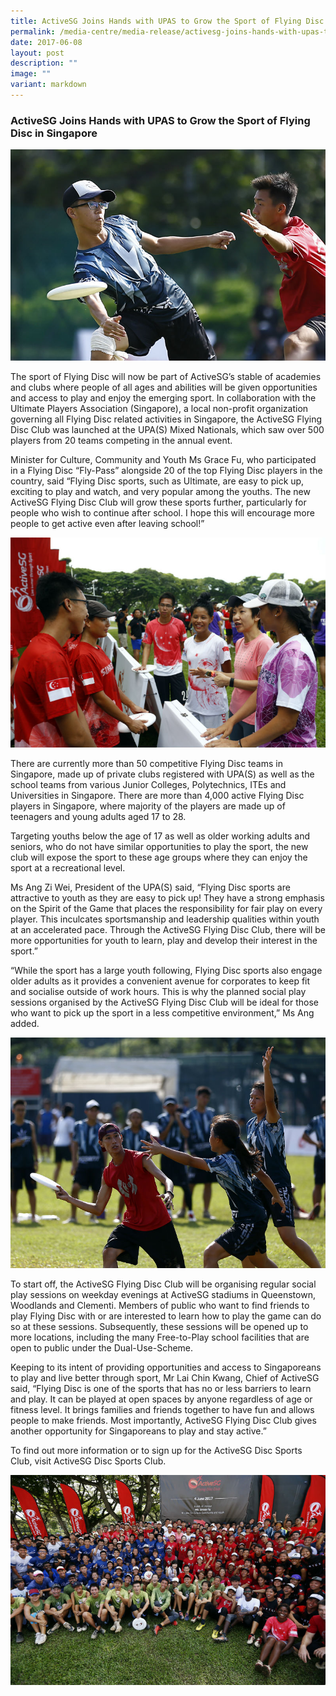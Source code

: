 ```yaml
---
title: ActiveSG Joins Hands with UPAS to Grow the Sport of Flying Disc in Singapore
permalink: /media-centre/media-release/activesg-joins-hands-with-upas-to-grow-the-sport-of-flying-disc-in/
date: 2017-06-08
layout: post
description: ""
image: ""
variant: markdown
---
```

### **ActiveSG Joins Hands with UPAS to Grow the Sport of Flying Disc in Singapore**

![](/images/Media%20Centre/Media%20Release/2017/June/Players%20from%20the%20local%20flying%20disc%20community%20competing%20in%20the%20mixed%20Ultimate%20Nationals_1.jpeg)

The sport of Flying Disc will now be part of ActiveSG’s stable of academies and clubs where people of all ages and abilities will be given opportunities and access to play and enjoy the emerging sport. In collaboration with the Ultimate Players Association (Singapore), a local non-profit organization governing all Flying Disc related activities in Singapore, the ActiveSG Flying Disc Club was launched at the UPA(S) Mixed Nationals, which saw over 500 players from 20 teams competing in the annual event.

Minister for Culture, Community and Youth Ms Grace Fu, who participated in a Flying Disc “Fly-Pass” alongside 20 of the top Flying Disc players in the country, said “Flying Disc sports, such as Ultimate, are easy to pick up, exciting to play and watch, and very popular among the youths. The new ActiveSG Flying Disc Club will grow these sports further, particularly for people who wish to continue after school. I hope this will encourage more people to get active even after leaving school!”

![](/images/Media%20Centre/Media%20Release/2017/June/Min%20Grace%20Fu%20speaking%20with%20members%20of%20the%20Ultimate%20Players%20Association%20Singapore.jpeg)

There are currently more than 50 competitive Flying Disc teams in Singapore, made up of private clubs registered with UPA(S) as well as the school teams from various Junior Colleges, Polytechnics, ITEs and Universities in Singapore. There are more than 4,000 active Flying Disc players in Singapore, where majority of the players are made up of teenagers and young adults aged 17 to 28.

Targeting youths below the age of 17 as well as older working adults and seniors, who do not have similar opportunities to play the sport, the new club will expose the sport to these age groups where they can enjoy the sport at a recreational level.

Ms Ang Zi Wei, President of the UPA(S) said, “Flying Disc sports are attractive to youth as they are easy to pick up! They have a strong emphasis on the Spirit of the Game that places the responsibility for fair play on every player. This inculcates sportsmanship and leadership qualities within youth at an accelerated pace.   Through the ActiveSG Flying Disc Club, there will be more opportunities for youth to learn, play and develop their interest in the sport.”

“While the sport has a large youth following, Flying Disc sports also engage older adults as it provides a convenient avenue for corporates to keep fit and socialise outside of work hours. This is why the planned social play sessions organised by the ActiveSG Flying Disc Club will be ideal for those who want to pick up the sport in a less competitive environment,” Ms Ang added.

![](/images/Media%20Centre/Media%20Release/2017/June/Players%20from%20the%20local%20flying%20disc%20community%20competing%20in%20the%20mixed%20Ultimate%20Nationals_2.jpeg)

To start off, the ActiveSG Flying Disc Club will be organising regular social play sessions on weekday evenings at ActiveSG stadiums in Queenstown, Woodlands and Clementi. Members of public who want to find friends to play Flying Disc with or are interested to learn how to play the game can do so at these sessions. Subsequently, these sessions will be opened up to more locations, including the many Free-to-Play school facilities that are open to public under the Dual-Use-Scheme.

Keeping to its intent of providing opportunities and access to Singaporeans to play and live better through sport, Mr Lai Chin Kwang, Chief of ActiveSG said, “Flying Disc is one of the sports that has no or less barriers to learn and play. It can be played at open spaces by anyone regardless of age or fitness level. It brings families and friends together to have fun and allows people to make friends. Most importantly, ActiveSG Flying Disc Club gives another opportunity for Singaporeans to play and stay active.”

To find out more information or to sign up for the ActiveSG Disc Sports Club, visit ActiveSG Disc Sports Club.

![](/images/Media%20Centre/Media%20Release/2017/June/Min%20Grace%20Fu%20with%20the%20local%20Flying%20Disc%20fraternity.jpeg)